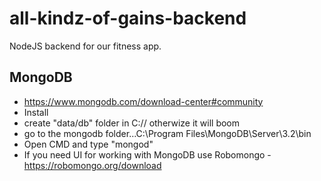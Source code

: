 # all-kindz-of-gains-backend
NodeJS backend for our fitness app.


## MongoDB
* https://www.mongodb.com/download-center#community
* Install
* create "data/db" folder in C:// otherwize it will boom
* go to the mongodb folder...C:\Program Files\MongoDB\Server\3.2\bin
* Open CMD and type "mongod"
* If you need UI for working with MongoDB use Robomongo - https://robomongo.org/download